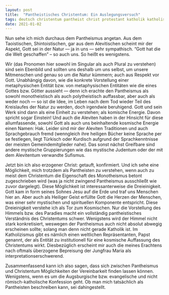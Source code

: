 ```yaml
---
layout: post
title:  "Pantheistisches Christentum: Ein Auslegungsversuch"
tags: deutsch christentum pantheist christ protestant katholik katholisch protestantisch evangelisch pantheismus alevitentum mystik mystisch kosmisch kosmik religion
date: 2021-01-02
---
```


Nun sehe ich mich durchaus dem Pantheismus angetan. Aus dem Taoistischen, Shintoistischen, gar aus dem Alevitischen scheint mir der Aspekt, Gott sei in der Natur — ja in uns — sehr sympathisch. “Gott hat die die Welt geschaffen” – so auch uns. So heißt es wenigstens. 

Wir (das Pronomen hier sowohl im Singular als auch Plural zu verstehen) sind sein Ebenbild und sollten uns deshalb um uns selbst, um unsere Mitmenschen und genau so um die Natur kümmern; auch aus Respekt vor Gott.
Unabhängig davon, wie die konkrete Vorstellung einer metaphysischen Entität bzw. von metaphysischen Entitäten wie die eines Gottes bzw. Götter aussieht — denn ich erachte den Pantheismus als sowohl monotheistisch als auch polytheistisch auffassbar, aber auch als weder noch — so ist die Idee, im Leben nach dem Tod wieder Teil des Kreislaufes der Natur zu werden, doch irgendwie beruhigend. Gott und sein Werk sind dann als eine Einheit zu verstehen; als komische Energie. Davon spricht sogar Einstein! Und auch die Aleviten haben in der Hinsicht für diese allumfassende, sowohl Gott als auch uns beinhaltende kosmische Energie einen Namen: Hak.
Leider sind mir der Aleviten Traditionen und auch Sprachgebrauch fremd (wenngleich ihre heiligen Bücher keine Sprache per se festlegen, liegt Türkisch oder Kurdisch aufgrund der Sprachkenntnisse der meisten Gemeindemitglieder nahe). Das sonst nächst Greifbare sind andere mystische Gruppierungen wie das mystische Judentum oder der mit dem Alevitentum verwandte Sufismus.

Jetzt bin ich also erzogener Christ: getauft, konfirmiert. Und ich sehe eine Möglichkeit, mich trotzdem als Pantheisten zu verstehen, wenn auch zu meist dem Christentum die Eigenschaft des Monotheismus betont zugeschrieben wird (was ja nicht zwingend Pantheismus ausschließt wie zuvor dargelegt).
Diese Möglichkeit ist interessanterweise die Dreieinigkeit. Gott kam in form seines Sohnes Jesu auf die Erde und traf uns Menschen hier an. Aber auch als Heiliger Geist erfüllte Gott die Herzen der Menschen, was einer sehr mystischen und spirituellen Komponente entspricht.  Diese Dreieinigkeit verstehe ich als Tor zum Kosmischen. Nur die Vorstellung des Himmels bzw. des Paradies macht ein vollständig pantheistisches Verständnis des Christentums schwer. Wenigstens wird der Himmel nicht stark konkretisiert, weswegen der Pantheismus auch nicht absolut abwegig erscheinen sollte; solang man denn nicht gerade Katholik ist. Im Katholizismus gibt es nämlich einen weltlichen Repräsentanten, Papst genannt, der als Entität zu institutionell für eine kosmische Auffassung des Christentums wirkt. Diesbezüglich erscheint mir auch die meines Erachtens nach oftmals überzogene Bepreisung der Jungfrau Maria als interpretationserschwerend.

Zusammenfassend kann ich also sagen, dass sich zwischen Pantheismus und Christentum Möglichkeiten der Vereinbarkeit finden lassen können. Wenigstens, wenn es um die Augsburgische bzw. evangelische und nicht römisch-katholische Konfession geht. Ob man mich tatsächlich als Pantheisten beschreiben kann, sei dahingestellt.
